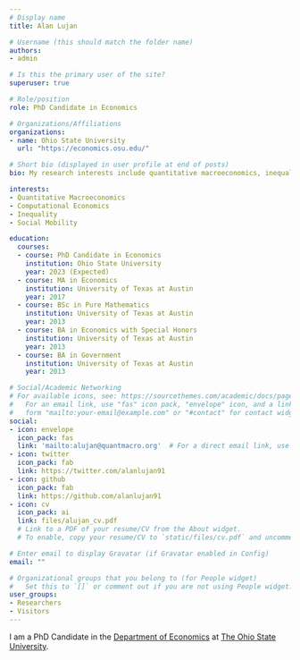 ```yaml
---
# Display name
title: Alan Lujan

# Username (this should match the folder name)
authors:
- admin

# Is this the primary user of the site?
superuser: true

# Role/position
role: PhD Candidate in Economics

# Organizations/Affiliations
organizations:
- name: Ohio State University
  url: "https://economics.osu.edu/"

# Short bio (displayed in user profile at end of posts)
bio: My research interests include quantitative macroeconomics, inequality, and social mobility.

interests:
- Quantitative Macroeconomics
- Computational Economics
- Inequality
- Social Mobility

education:
  courses:
  - course: PhD Candidate in Economics
    institution: Ohio State University
    year: 2023 (Expected)
  - course: MA in Economics
    institution: University of Texas at Austin
    year: 2017
  - course: BSc in Pure Mathematics
    institution: University of Texas at Austin
    year: 2013
  - course: BA in Economics with Special Honors
    institution: University of Texas at Austin
    year: 2013
  - course: BA in Government
    institution: University of Texas at Austin
    year: 2013

# Social/Academic Networking
# For available icons, see: https://sourcethemes.com/academic/docs/page-builder/#icons
#   For an email link, use "fas" icon pack, "envelope" icon, and a link in the
#   form "mailto:your-email@example.com" or "#contact" for contact widget.
social:
- icon: envelope
  icon_pack: fas
  link: 'mailto:alujan@quantmacro.org'  # For a direct email link, use "mailto:test@example.org".
- icon: twitter
  icon_pack: fab
  link: https://twitter.com/alanlujan91
- icon: github
  icon_pack: fab
  link: https://github.com/alanlujan91
- icon: cv
  icon_pack: ai
  link: files/alujan_cv.pdf
  # Link to a PDF of your resume/CV from the About widget.
  # To enable, copy your resume/CV to `static/files/cv.pdf` and uncomment the lines below.

# Enter email to display Gravatar (if Gravatar enabled in Config)
email: ""

# Organizational groups that you belong to (for People widget)
#   Set this to `[]` or comment out if you are not using People widget.
user_groups:
- Researchers
- Visitors
---
```


I am a PhD Candidate in the [Department of Economics](https://economics.osu.edu/) at [The Ohio State University](https://www.osu.edu/). 

